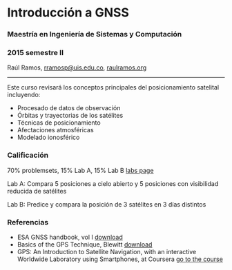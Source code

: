 # Introducción a GNSS
### Maestría en Ingeniería de Sistemas y Computación
### 2015 semestre II

Raúl Ramos, rramosp@uis.edu.co, [raulramos.org](http://raulramos.org)

---

Este curso revisará los conceptos principales del posicionamiento satelital incluyendo:

- Procesado de datos de observación
- Órbitas y trayectorias de los satélites
- Técnicas de posicionamiento
- Afectaciones atmosféricas
- Modelado ionosférico

### Calificación

70% problemsets, 15% Lab A, 15% Lab B [labs page](http://www.gps-lab.org/labs.html)

Lab A: Compara 5 posiciones a cielo abierto y 5 posiciones con visibilidad reducida de satélites

Lab B: Predice y compara la posición de 3 satélites en 3 días distintos

### Referencias

- ESA GNSS handbook, vol I [download](http://www.navipedia.net/GNSS_Book/ESA_GNSS-Book_TM-23_Vol_I.pdf)
- Basics of the GPS Technique, Blewitt [download](http://www.nbmg.unr.edu/staff/pdfs/Blewitt%20Basics%20of%20gps.pdf)
- GPS: An Introduction to Satellite Navigation, with an interactive Worldwide Laboratory using Smartphones, at Coursera [go to the course](https://www.coursera.org/course/gpslab)
